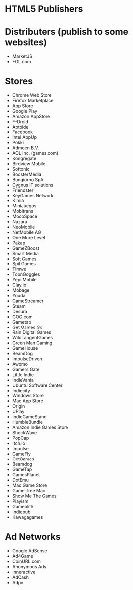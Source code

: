 HTML5 Publishers
================

# Distributers (publish to some websites)

* MarketJS
* FGL.com

# Stores

* Chrome Web Store
* Firefox Marketplace
* App Store
* Google Play
* Amazon AppStore
* F-Droid
* Aptoide
* Facebook
* Intel AppUp
* Pokki
* Admeen B.V.
* AOL Inc. (games.com)
* Kongregate
* Birdview Mobile
* Softonic
* BoosterMedia
* Bungiorno SpA
* Cygnus IT solutions
* Friendster
* KeyGames Network
* Kimia
* MiniJuegos
* Mobitrans
* MocoSpace
* Nazara
* NeoMobile
* NetMobile AG
* One More Level
* Pakap
* GameZBoost
* Smart Media
* Soft Games
* Spil Games
* Timwe
* ToonGoggles
* Yepi Mobile
* Clay.io
* Mobage
* Youda
* GameStreamer
* Steam
* Desura
* GOG.com
* Gametap
* Get Games Go
* Rain Digital Games
* WildTangentGames
* Green Man Gaming
* GameHouse
* BeamDog
* ImpulseDriven
* Awomo
* Gamers Gate
* Little Indie
* IndieVania
* Ubuntu Software Center
* Indiecity
* Windows Store
* Mac App Store
* Origin
* UPlay
* IndieGameStand
* HumbleBundle
* Amazon Indie Games Store
* ShockWave
* PopCap
* Itch.io
* Impulse
* GameFly
* GetGames 
* Beamdog
* GameTap
* GamesPlanet
* DotEmu
* Mac Game Store
* Game Tree Mac
* Show Me The Games
* Playism
* Gameolith
* Indiepub
* Kawagagames

# Ad Networks

* Google AdSense
* Ad4Game
* CoinURL.com
* Anonymous Ads
* Inneractive
* AdCash
* Adpv
